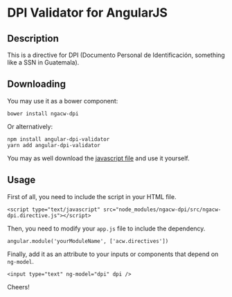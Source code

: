 # DPI Validator for AngularJS

## Description

This is a directive for DPI (Documento Personal de Identificación, something like a SSN in Guatemala).

## Downloading

You may use it as a bower component:

```
bower install ngacw-dpi
```

Or alternatively:

```
npm install angular-dpi-validator
yarn add angular-dpi-validator
```

You may as well download the [javascript file](src/ngacw-dpi.js) and use it yourself.

## Usage

First of all, you need to include the script in your HTML file.

```
<script type="text/javascript" src="node_modules/ngacw-dpi/src/ngacw-dpi.directive.js"></script>
```

Then, you need to modify your `app.js` file to include the dependency.

```
angular.module('yourModuleName', ['acw.directives'])
```

Finally, add it as an attribute to your inputs or components that depend on `ng-model`.

```
<input type="text" ng-model="dpi" dpi />
```

Cheers!